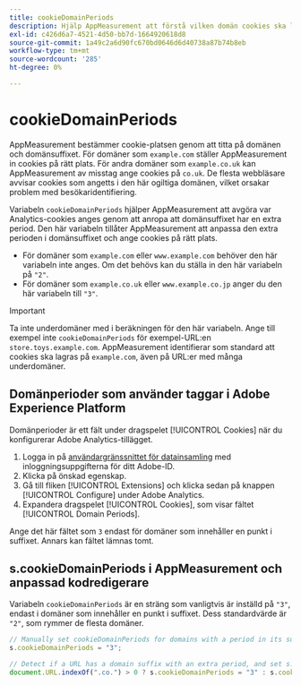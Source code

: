 ```yaml
---
title: cookieDomainPeriods
description: Hjälp AppMeasurement att förstå vilken domän cookies ska lagras i om din domän har en punkt i suffixet.
exl-id: c426d6a7-4521-4d50-bb7d-1664920618d8
source-git-commit: 1a49c2a6d90fc670bd0646d6d40738a87b74b8eb
workflow-type: tm+mt
source-wordcount: '285'
ht-degree: 0%

---
```


# cookieDomainPeriods

AppMeasurement bestämmer cookie-platsen genom att titta på domänen och domänsuffixet. För domäner som `example.com` ställer AppMeasurement in cookies på rätt plats. För andra domäner som `example.co.uk` kan AppMeasurement av misstag ange cookies på `co.uk`. De flesta webbläsare avvisar cookies som angetts i den här ogiltiga domänen, vilket orsakar problem med besökaridentifiering.

Variabeln `cookieDomainPeriods` hjälper AppMeasurement att avgöra var Analytics-cookies anges genom att anropa att domänsuffixet har en extra period. Den här variabeln tillåter AppMeasurement att anpassa den extra perioden i domänsuffixet och ange cookies på rätt plats.

* För domäner som `example.com` eller `www.example.com` behöver den här variabeln inte anges. Om det behövs kan du ställa in den här variabeln på `"2"`.
* För domäner som `example.co.uk` eller `www.example.co.jp` anger du den här variabeln till `"3"`.

>[!IMPORTANT]
>
>Ta inte underdomäner med i beräkningen för den här variabeln. Ange till exempel inte `cookieDomainPeriods` för exempel-URL:en `store.toys.example.com`. AppMeasurement identifierar som standard att cookies ska lagras på `example.com`, även på URL:er med många underdomäner.

## Domänperioder som använder taggar i Adobe Experience Platform

Domänperioder är ett fält under dragspelet [!UICONTROL Cookies] när du konfigurerar Adobe Analytics-tillägget.

1. Logga in på [användargränssnittet för datainsamling](https://experience.adobe.com/data-collection) med inloggningsuppgifterna för ditt Adobe-ID.
1. Klicka på önskad egenskap.
1. Gå till fliken [!UICONTROL Extensions] och klicka sedan på knappen [!UICONTROL Configure] under Adobe Analytics.
1. Expandera dragspelet [!UICONTROL Cookies], som visar fältet [!UICONTROL Domain Periods].

Ange det här fältet som `3` endast för domäner som innehåller en punkt i suffixet. Annars kan fältet lämnas tomt.

## s.cookieDomainPeriods i AppMeasurement och anpassad kodredigerare

Variabeln `cookieDomainPeriods` är en sträng som vanligtvis är inställd på `"3"`, endast i domäner som innehåller en punkt i suffixet. Dess standardvärde är `"2"`, som rymmer de flesta domäner.

```js
// Manually set cookieDomainPeriods for domains with a period in its suffix, such as www.example.co.uk
s.cookieDomainPeriods = "3";

// Detect if a URL has a domain suffix with an extra period, and set s.cookieDomainPeriods automatically
document.URL.indexOf(".co.") > 0 ? s.cookieDomainPeriods = "3" : s.cookieDomainPeriods = "2";
```

